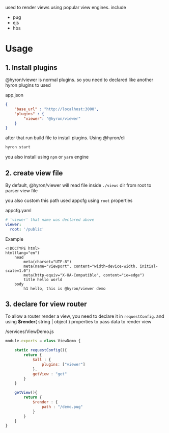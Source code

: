 used to render views using popular view engines. include
- pug
- ejs
- hbs

# Usage

## 1. Install plugins
@hyron/viewer is normal plugins. so you need to declared like another hyron plugins to used

app.json
```json
{
    "base_url" : "http://localhost:3000",
    "plugins" : {
        "viewer": "@hyron/viewer"
    }
}
```

after that run build file to install plugins. Using @hyron/cli

```bash
hyron start
```

you also install using `npm` or `yarn` engine

## 2. create view file

By default, @hyron/viewer will read file inside `./views` dir from root to parser view file

you also custom this path used appcfg using `root` properties

appcfg.yaml
```yaml
# 'viewer' that name was declared above
viewer:
  root: '/public'
```

Example
```pug
<!DOCTYPE html>
html(lang="en")
    head
        meta(charset="UTF-8")
        meta(name="viewport", content="width=device-width, initial-scale=1.0")
        meta(http-equiv="X-UA-Compatible", content="ie=edge")
        title hello world
    body
        h1 hello, this is @hyron/viewer demo
```

## 3. declare for view router

To allow a router render a view, you need to declare it in `requestConfig`. and using **$render**( string | object ) properties to pass data to render view

/services/ViewDemo.js
```js
module.exports = class ViewDemo {

    static requestConfig(){
        return {
            $all : {
                plugins: ["viewer"]
            },
            getView : "get"
        }
    }

    getView(){
        return {
            $render : {
                path : "/demo.pug"
            }
        }
    }
}
```